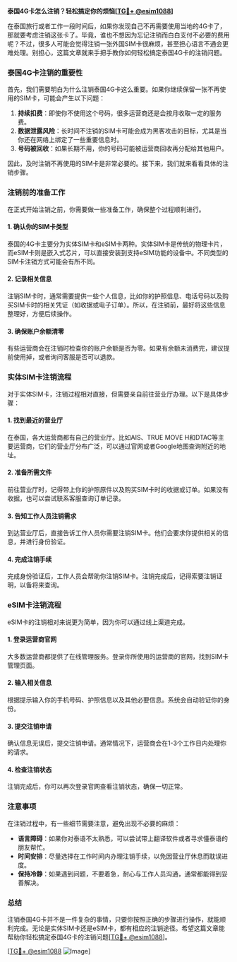 **泰国4G卡怎么注销？轻松搞定你的烦恼[[TG💪+ @esim1088](https://t.me/s/esim1088)]**

在泰国旅行或者工作一段时间后，如果你发现自己不再需要使用当地的4G卡了，那就要考虑注销这张卡了。毕竟，谁也不想因为忘记注销而白白支付不必要的费用呢？不过，很多人可能会觉得注销一张外国SIM卡很麻烦，甚至担心语言不通会更难处理。别担心，这篇文章就来手把手教你如何轻松搞定泰国4G卡的注销问题。

### 泰国4G卡注销的重要性

首先，我们需要明白为什么注销泰国4G卡这么重要。如果你继续保留一张不再使用的SIM卡，可能会产生以下问题：

1. **持续扣费**：即使你不使用这个号码，很多运营商还是会按月收取一定的服务费。
2. **数据泄露风险**：长时间不注销的SIM卡可能会成为黑客攻击的目标，尤其是当你还在网络上绑定了一些重要信息时。
3. **号码被回收**：如果长期不用，你的号码可能被运营商回收再分配给其他用户。

因此，及时注销不再使用的SIM卡是非常必要的。接下来，我们就来看看具体的注销步骤。

### 注销前的准备工作

在正式开始注销之前，你需要做一些准备工作，确保整个过程顺利进行。

#### 1. 确认你的SIM卡类型
泰国的4G卡主要分为实体SIM卡和eSIM卡两种。实体SIM卡是传统的物理卡片，而eSIM卡则是嵌入式芯片，可以直接安装到支持eSIM功能的设备中。不同类型的SIM卡注销方式可能会有所不同。

#### 2. 记录相关信息
注销SIM卡时，通常需要提供一些个人信息，比如你的护照信息、电话号码以及购买SIM卡时的相关凭证（如收据或电子订单）。所以，在注销前，最好将这些信息整理好，方便后续操作。

#### 3. 确保账户余额清零
有些运营商会在注销时检查你的账户余额是否为零。如果有余额未消费完，建议提前使用掉，或者询问客服是否可以退款。

### 实体SIM卡注销流程

对于实体SIM卡，注销过程相对直接，但需要亲自前往营业厅办理。以下是具体步骤：

#### 1. 找到最近的营业厅
在泰国，各大运营商都有自己的营业厅。比如AIS、TRUE MOVE H和DTAC等主要运营商，它们的营业厅分布广泛，可以通过官网或者Google地图查询附近的地址。

#### 2. 准备所需文件
前往营业厅时，记得带上你的护照原件以及购买SIM卡时的收据或订单。如果没有收据，也可以尝试联系客服查询订单记录。

#### 3. 告知工作人员注销需求
到达营业厅后，直接告诉工作人员你需要注销SIM卡。他们会要求你提供相关的信息，并进行身份验证。

#### 4. 完成注销手续
完成身份验证后，工作人员会帮助你注销SIM卡。注销完成后，记得索要注销证明，以备将来查询。

### eSIM卡注销流程

eSIM卡的注销相对来说更为简单，因为你可以通过线上渠道完成。

#### 1. 登录运营商官网
大多数运营商都提供了在线管理服务。登录你所使用的运营商的官网，找到SIM卡管理页面。

#### 2. 输入相关信息
根据提示输入你的手机号码、护照信息以及其他必要信息。系统会自动验证你的身份。

#### 3. 提交注销申请
确认信息无误后，提交注销申请。通常情况下，运营商会在1-3个工作日内处理你的请求。

#### 4. 检查注销状态
注销完成后，你可以再次登录官网查看注销状态，确保一切正常。

### 注意事项

在注销过程中，有一些细节需要注意，避免出现不必要的麻烦：

- **语言障碍**：如果你对泰语不太熟悉，可以尝试带上翻译软件或者寻求懂泰语的朋友帮忙。
- **时间安排**：尽量选择在工作时间内办理注销手续，以免因营业厅休息而耽误进度。
- **保持冷静**：如果遇到问题，不要着急，耐心与工作人员沟通，通常都能得到妥善解决。

### 总结

注销泰国4G卡并不是一件复杂的事情，只要你按照正确的步骤进行操作，就能顺利完成。无论是实体SIM卡还是eSIM卡，都有相应的注销途径。希望这篇文章能帮助你轻松搞定泰国4G卡的注销问题[[TG💪+ @esim1088](https://t.me/s/esim1088)]。

[[TG💪+ @esim1088](https://t.me/s/esim1088) ![Image](https://i.postimg.cc/4NQfJmqS/Snipaste-2025-05-13-00-14-12.png)]